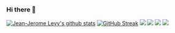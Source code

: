 ### Hi there 👋

[![Jean-Jerome Levy's github stats](https://github-readme-stats.vercel.app/api?username=jeanjerome&show_icons=true)](https://github.com/jeanjerome)
[![GitHub Streak](https://streak-stats.demolab.com?user=jeanjerome)](https://git.io/streak-stats)
![](http://github-profile-summary-cards.vercel.app/api/cards/profile-details?username=jeanjerome&theme=github)
![](http://github-profile-summary-cards.vercel.app/api/cards/repos-per-language?username=jeanjerome&theme=github)
![](http://github-profile-summary-cards.vercel.app/api/cards/most-commit-language?username=jeanjerome&theme=github)
![](http://github-profile-summary-cards.vercel.app/api/cards/productive-time?username=jeanjerome&theme=github&utcOffset=2)
